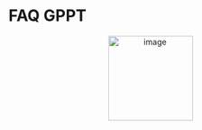 # FAQ GPPT

<p align="center"><img width="150" alt="image" src="https://github.com/chaeminsoo/FAQ_GPT/assets/79351899/9dd08192-b6d2-453b-b342-ce0b68944b6e"></p>